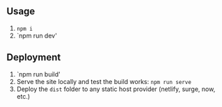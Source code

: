 ## Usage
1. `npm i`
2. `npm run dev'

## Deployment
1. `npm run build'
2. Serve the site locally and test the build works: `npm run serve`
3. Deploy the `dist` folder to any static host provider (netlify, surge, now, etc.)
